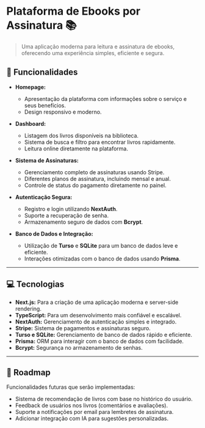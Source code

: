 # Plataforma de Ebooks por Assinatura 📚  

> Uma aplicação moderna para leitura e assinatura de ebooks, oferecendo uma experiência simples, eficiente e segura.  

## 🚀 Funcionalidades  

- **Homepage:**
  - Apresentação da plataforma com informações sobre o serviço e seus benefícios.
  - Design responsivo e moderno.  

- **Dashboard:**
  - Listagem dos livros disponíveis na biblioteca.
  - Sistema de busca e filtro para encontrar livros rapidamente.
  - Leitura online diretamente na plataforma.

- **Sistema de Assinaturas:**
  - Gerenciamento completo de assinaturas usando Stripe.
  - Diferentes planos de assinatura, incluindo mensal e anual.
  - Controle de status do pagamento diretamente no painel.  

- **Autenticação Segura:**
  - Registro e login utilizando **NextAuth**.
  - Suporte a recuperação de senha.
  - Armazenamento seguro de dados com **Bcrypt**.  

- **Banco de Dados e Integração:**
  - Utilização de **Turso** e **SQLite** para um banco de dados leve e eficiente.
  - Interações otimizadas com o banco de dados usando **Prisma**.

---

## 💻 Tecnologias  

- **Next.js:** Para a criação de uma aplicação moderna e server-side rendering.
- **TypeScript:** Para um desenvolvimento mais confiável e escalável.
- **NextAuth:** Gerenciamento de autenticação simples e integrado.
- **Stripe:** Sistema de pagamentos e assinaturas seguro.
- **Turso e SQLite:** Gerenciamento de banco de dados rápido e eficiente.
- **Prisma:** ORM para interagir com o banco de dados com facilidade.
- **Bcrypt:** Segurança no armazenamento de senhas.  

---

## 🚧 Roadmap  

Funcionalidades futuras que serão implementadas:  

- Sistema de recomendação de livros com base no histórico do usuário.  
- Feedback de usuários nos livros (comentários e avaliações).  
- Suporte a notificações por email para lembretes de assinatura.  
- Adicionar integração com IA para sugestões personalizadas.  

